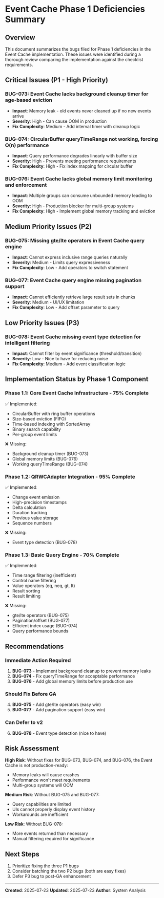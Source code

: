 # Event Cache Phase 1 Deficiencies Summary

## Overview
This document summarizes the bugs filed for Phase 1 deficiencies in the Event Cache implementation. These issues were identified during a thorough review comparing the implementation against the checklist requirements.

## Critical Issues (P1 - High Priority)

### BUG-073: Event Cache lacks background cleanup timer for age-based eviction
- **Impact**: Memory leak - old events never cleaned up if no new events arrive
- **Severity**: High - Can cause OOM in production
- **Fix Complexity**: Medium - Add interval timer with cleanup logic

### BUG-074: CircularBuffer queryTimeRange not working, forcing O(n) performance  
- **Impact**: Query performance degrades linearly with buffer size
- **Severity**: High - Prevents meeting performance requirements
- **Fix Complexity**: High - Fix index mapping for circular buffer

### BUG-076: Event Cache lacks global memory limit monitoring and enforcement
- **Impact**: Multiple groups can consume unbounded memory leading to OOM
- **Severity**: High - Production blocker for multi-group systems
- **Fix Complexity**: High - Implement global memory tracking and eviction

## Medium Priority Issues (P2)

### BUG-075: Missing gte/lte operators in Event Cache query engine
- **Impact**: Cannot express inclusive range queries naturally
- **Severity**: Medium - Limits query expressiveness
- **Fix Complexity**: Low - Add operators to switch statement

### BUG-077: Event Cache query engine missing pagination support
- **Impact**: Cannot efficiently retrieve large result sets in chunks
- **Severity**: Medium - UI/UX limitation
- **Fix Complexity**: Low - Add offset parameter to query

## Low Priority Issues (P3)

### BUG-078: Event Cache missing event type detection for intelligent filtering
- **Impact**: Cannot filter by event significance (threshold/transition)
- **Severity**: Low - Nice to have for reducing noise
- **Fix Complexity**: Medium - Add event classification logic

## Implementation Status by Phase 1 Component

### Phase 1.1: Core Event Cache Infrastructure - 75% Complete
✅ Implemented:
- CircularBuffer with ring buffer operations
- Size-based eviction (FIFO)
- Time-based indexing with SortedArray
- Binary search capability
- Per-group event limits

❌ Missing:
- Background cleanup timer (BUG-073)
- Global memory limits (BUG-076)
- Working queryTimeRange (BUG-074)

### Phase 1.2: QRWCAdapter Integration - 95% Complete
✅ Implemented:
- Change event emission
- High-precision timestamps
- Delta calculation
- Duration tracking
- Previous value storage
- Sequence numbers

❌ Missing:
- Event type detection (BUG-078)

### Phase 1.3: Basic Query Engine - 70% Complete
✅ Implemented:
- Time range filtering (inefficient)
- Control name filtering
- Value operators (eq, neq, gt, lt)
- Result sorting
- Result limiting

❌ Missing:
- gte/lte operators (BUG-075)
- Pagination/offset (BUG-077)
- Efficient index usage (BUG-074)
- Query performance bounds

## Recommendations

### Immediate Action Required
1. **BUG-073** - Implement background cleanup to prevent memory leaks
2. **BUG-074** - Fix queryTimeRange for acceptable performance
3. **BUG-076** - Add global memory limits before production use

### Should Fix Before GA
4. **BUG-075** - Add gte/lte operators (easy win)
5. **BUG-077** - Add pagination support (easy win)

### Can Defer to v2
6. **BUG-078** - Event type detection (nice to have)

## Risk Assessment

**High Risk**: Without fixes for BUG-073, BUG-074, and BUG-076, the Event Cache is not production-ready:
- Memory leaks will cause crashes
- Performance won't meet requirements
- Multi-group systems will OOM

**Medium Risk**: Without BUG-075 and BUG-077:
- Query capabilities are limited
- UIs cannot properly display event history
- Workarounds are inefficient

**Low Risk**: Without BUG-078:
- More events returned than necessary
- Manual filtering required for significance

## Next Steps
1. Prioritize fixing the three P1 bugs
2. Consider batching the two P2 bugs (both are easy fixes)
3. Defer P3 bug to post-GA enhancement

---
**Created**: 2025-07-23
**Updated**: 2025-07-23
**Author**: System Analysis